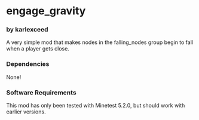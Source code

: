 # engage_gravity
### by karlexceed

A very simple mod that makes nodes in the falling_nodes group begin to fall when a player gets close.

### Dependencies
None!

### Software Requirements
This mod has only been tested with Minetest 5.2.0, but should work with earlier versions.

